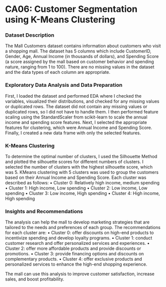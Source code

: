 # **CA06: Customer Segmentation using K-Means Clustering**

### **Dataset Description**

The Mall Customers dataset contains information about customers who visit a shopping mall. The dataset has 5 columns which include CustomerID, Gender, Age, Annual Income (in thousands of dollars), and Spending Score (a score assigned by the mall based on customer behavior and spending nature, ranging from 1 to 100). There are no missing values in the dataset and the data types of each column are appropriate.

### **Exploratory Data Analysis and Data Preparation**

First, I loaded the dataset and performed EDA where I checked the variables, visualized their distributions, and checked for any missing values or duplicated rows. The dataset did not contain any missing values or duplicated rows, so I did not have to handle them. I then performed feature scaling using the StandardScaler from scikit-learn to scale the annual income and spending score features. Next, I selected the appropriate features for clustering, which were Annual Income and Spending Score. Finally, I created a new data frame with only the selected features.

### **K-Means Clustering**

To determine the optimal number of clusters, I used the Silhouette Method and plotted the silhouette scores for different numbers of clusters. I selected the number of clusters with the highest silhouette score, which was 5. KMeans clustering with 5 clusters was used to group the customers based on their Annual Income and Spending Score. Each cluster was described as follows:
•	Cluster 0: Relatively high income, medium spending
•	Cluster 1: High income, Low spending
•	Cluster 2: Low income, Low spending
•	Cluster 3: Low income, High spending
•	Cluster 4: High income, High spending

### **Insights and Recommendations**

The analysis can help the mall to develop marketing strategies that are tailored to the needs and preferences of each group. The recommendations for each cluster are:
•	Cluster 0: offer discounts on high-end products to incentivize spending and develop loyalty programs.
•	Cluster 1: conduct customer research and offer personalized services and experiences.
•	Cluster 2: offer more affordable products and provide discounts or promotions.
•	Cluster 3: provide financing options and discounts on complementary products.
•	Cluster 4: offer exclusive products and personalized services to enhance the high-end shopping experience.

The mall can use this analysis to improve customer satisfaction, increase sales, and boost profitability.
